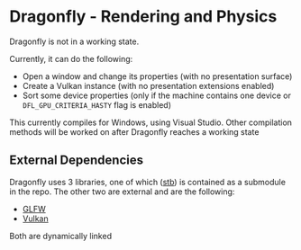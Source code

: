 # Dragonfly - Rendering and Physics

Dragonfly is not in a working state. 

Currently, it can do the following:
- Open a window and change its properties (with no presentation surface)
- Create a Vulkan instance (with no presentation extensions enabled)
- Sort some device properties (only if the machine contains one device or `DFL_GPU_CRITERIA_HASTY` flag is enabled)

This currently compiles for Windows, using Visual Studio. Other compilation methods will be worked on after Dragonfly reaches a working state

## External Dependencies
Dragonfly uses 3 libraries, one of which ([stb](https://github.com/nothings/stb)) is contained as a submodule in the repo. The other two are external and are the following:
- [GLFW](https://github.com/glfw/glfw)
- [Vulkan](https://vulkan.lunarg.com/)

Both are dynamically linked
